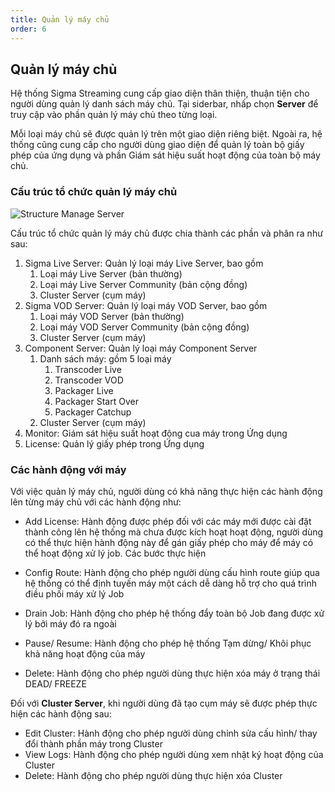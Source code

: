 ```yaml
---
title: Quản lý máy chủ
order: 6
---
```


## Quản lý máy chủ

Hệ thống Sigma Streaming cung cấp giao diện thân thiện, thuận tiện cho người dùng quản lý danh sách máy chủ. Tại siderbar, nhấp chọn **Server** để truy cập vào phần quản lý máy chủ theo từng loại.

Mỗi loại máy chủ sẽ được quản lý trên một giao diện riêng biệt. Ngoài ra, hệ thống cũng cung cấp cho người dùng giao diện để quản lý toàn bộ giấy phép của ứng dụng và phần Giám sát hiệu suất hoạt động của toàn bộ máy chủ.

### Cấu trúc tổ chức quản lý máy chủ

![Structure Manage Server](../image/getstarted/structure-manage-server.png)

Cấu trúc tổ chức quản lý máy chủ được chia thành các phần và phân ra như sau:

1. Sigma Live Server: Quản lý loại máy Live Server, bao gồm
   1. Loại máy Live Server (bản thường)
   2. Loại máy Live Server Community (bản cộng đồng)
   3. Cluster Server (cụm máy)
2. Sigma VOD Server: Quản lý loại máy VOD Server, bao gồm
   1. Loại máy VOD Server (bản thường)
   2. Loại máy VOD Server Community (bản cộng đồng)
   3. Cluster Server (cụm máy)
3. Component Server: Quản lý loại máy Component Server
   1. Danh sách máy: gồm 5 loại máy
      1. Transcoder Live
      2. Transcoder VOD
      3. Packager Live
      4. Packager Start Over
      5. Packager Catchup
   2. Cluster Server (cụm máy)
4.  Monitor: Giám sát hiệu suất hoạt động cua máy trong Ứng dụng
5. License: Quản lý giấy phép trong Ứng dụng

### Các hành động với máy

Với việc quản lý máy chủ, người dùng có khả năng thực hiện các hành động lên từng máy chủ với các hành động như:

- Add License: Hành động được phép đối với các máy mới được cài đặt thành công lên hệ thống mà chưa được kích hoạt hoạt động, người dùng có thể thực hiện hành động này để gán giấy phép cho máy để máy có thể hoạt động xử lý job. Các bước thực hiện



- Config Route: Hành động cho phép người dùng cấu hình route giúp qua hệ thống có thể định tuyến máy một cách dễ dàng hỗ trợ cho quá trình điều phối máy xử lý Job

- Drain Job: Hành động cho phép hệ thống đẩy toàn bộ Job đang được xử lý bởi máy đó ra ngoài

- Pause/ Resume: Hành động cho phép hệ thống Tạm dừng/ Khôi phục khả năng hoạt động của máy

- Delete: Hành động cho phép người dùng thực hiện xóa máy ở trạng thái DEAD/ FREEZE



Đối với **Cluster Server**, khi người dùng đã tạo cụm máy sẽ được phép thực hiện các hành động sau:

- Edit Cluster: Hành động cho phép người dùng chỉnh sửa cấu hình/ thay đổi thành phần máy trong Cluster
- View Logs: Hành động cho phép người dùng xem nhật ký hoạt động của Cluster
- Delete: Hành động cho phép người dùng thực hiện xóa Cluster